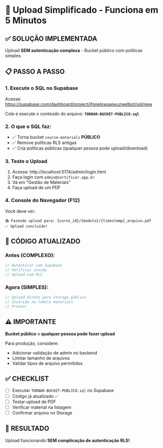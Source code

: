 # 🚀 Upload Simplificado - Funciona em 5 Minutos

## ✅ SOLUÇÃO IMPLEMENTADA

Upload **SEM autenticação complexa** - Bucket público com políticas simples.

## 📋 PASSO A PASSO

### 1. Execute o SQL no Supabase

Acesse: https://supabase.com/dashboard/project/jfgnelowaaiwuzwelbot/sql/new

Cole e execute o conteúdo do arquivo: **`TORNAR-BUCKET-PUBLICO.sql`**

### 2. O que o SQL faz:

- ✅ Torna bucket `course-materials` **PÚBLICO**
- ✅ Remove políticas RLS antigas
- ✅ Cria políticas públicas (qualquer pessoa pode upload/download)

### 3. Teste o Upload

1. Acesse: http://localhost:5174/admin/login.html
2. Faça login com `admin@certificar.app.br`
3. Vá em "Gestão de Materiais"
4. Faça upload de um PDF

### 4. Console do Navegador (F12)

Você deve ver:
```
📤 Fazendo upload para: {curso_id}/{modulo}/{timestamp}_arquivo.pdf
✅ Upload concluído!
```

## 🔧 CÓDIGO ATUALIZADO

### Antes (COMPLEXO):
```javascript
// Autenticar com Supabase
// Verificar sessão
// Upload com RLS
```

### Agora (SIMPLES):
```javascript
// Upload direto para Storage público
// Inserção na tabela materiais
// Pronto!
```

## ⚠️ IMPORTANTE

**Bucket público = qualquer pessoa pode fazer upload**

Para produção, considere:
- Adicionar validação de admin no backend
- Limitar tamanho de arquivos
- Validar tipos de arquivo permitidos

## ✅ CHECKLIST

- [ ] Executar `TORNAR-BUCKET-PUBLICO.sql` no Supabase
- [ ] Código já atualizado ✅
- [ ] Testar upload de PDF
- [ ] Verificar material na listagem
- [ ] Confirmar arquivo no Storage

## 🎯 RESULTADO

Upload funcionando **SEM complicação de autenticação RLS!**
